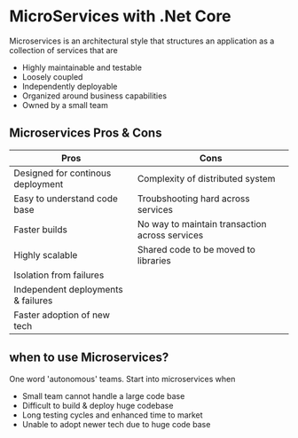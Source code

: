 # MicroServices with .Net Core

Microservices is an architectural style that structures an application as a collection of services that are

- Highly maintainable and testable
- Loosely coupled
- Independently deployable
- Organized around business capabilities
- Owned by a small team

## Microservices Pros & Cons

Pros  | Cons
------------- | -------------
Designed for continous deployment  | Complexity of distributed system
Easy to understand code base  | Troubshooting hard across services
Faster builds  | No way to maintain transaction across services
Highly scalable  | Shared code to be moved to libraries
Isolation from failures  | 
Independent deployments & failures | 
Faster adoption of new tech | 

## when to use Microservices?

One word 'autonomous' teams. Start into microservices when

- Small team cannot handle a large code base
- Difficult to build & deploy huge codebase
- Long testing cycles and enhanced time to market
- Unable to adopt newer tech due to huge code base


